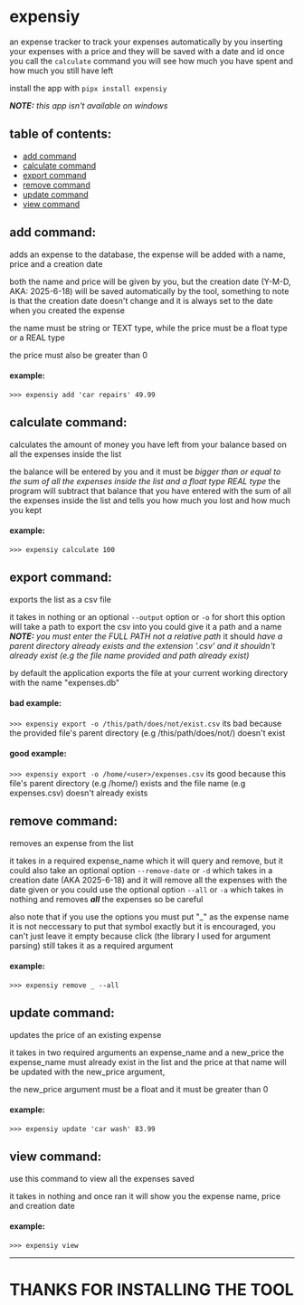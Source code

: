 # expensiy
an expense tracker to track your expenses automatically by you inserting your expenses with a price and they will be saved with a date and id once you call the `calculate` command you will see how much you have spent and how much you still have left

install the app with `pipx install expensiy`

***NOTE:*** *this app isn't available on windows*

## table of contents:
- [add command](#add-command)
- [calculate command](#calculate-command)
- [export command](#export-command)
- [remove command](#remove-command)
- [update command](#update-command)
- [view command](#view-command)

## add command:
adds an expense to the database, the expense will be added with a name, price and a creation date

both the name and price will be given by you, but the creation date (Y-M-D, AKA: 2025-6-18) will be saved automatically
by the tool, something to note is that the creation date doesn't change and it is always set to the date when you created the
expense

the name must be string or TEXT type, while the price must be a float type or a REAL type

the price must also be greater than 0

#### example:
`>>> expensiy add 'car repairs' 49.99`

## calculate command:
calculates the amount of money you have left from your balance based on all the expenses inside the list

the balance will be entered by you and it must be *bigger than or equal to the sum of all the expenses inside the list and a float type REAL type*
the program will subtract that balance that you have entered with the sum of all the expenses inside the list and tells
you how much you lost and how much you kept

#### example:
`>>> expensiy calculate 100`

## export command:
exports the list as a csv file

it takes in nothing or an optional `--output` option or `-o` for short this option will take a path to export the csv into
you could give it a path and a name ***NOTE:*** *you must enter the FULL PATH not a relative path*
it should *have a parent directory already exists and the extension '.csv' and it shouldn't already exist (e.g the file name provided and path already exist)*

by default the application exports the file at your current working directory with the name "expenses.db"

#### bad example:
`>>> expensiy export -o /this/path/does/not/exist.csv`
its bad because the provided file's parent directory (e.g /this/path/does/not/) doesn't exist

#### good example:
`>>> expensiy export -o /home/<user>/expenses.csv`
its good because this file's parent directory (e.g /home/<user>) exists and the file name (e.g expenses.csv) doesn't already exists

## remove command:
removes an expense from the list

it takes in a required expense_name which it will query and remove, but it could also take an optional option `--remove-date` or `-d` which takes in a creation date (AKA 2025-6-18)
and it will remove all the expenses with the date given or you could use the optional option `--all` or `-a` which takes in nothing and removes ***all*** the expenses so be careful

also note that if you use the options you must put "_" as the expense name it is not neccessary to put that symbol exactly but it is encouraged, you can't just leave it empty because 
click (the library I used for argument parsing) still takes it as a required argument

#### example:
`>>> expensiy remove _ --all`

## update command:
updates the price of an existing expense

it takes in two required arguments an expense_name and a new_price the expense_name must already exist in the list and the price at that name will be updated
with the new_price argument, 

the new_price argument must be a float and it must be greater than 0

#### example:
`>>> expensiy update 'car wash' 83.99`

## view command:
use this command to view all the expenses saved

it takes in nothing and once ran it will show you the expense name, price and creation date

#### example:
`>>> expensiy view`

---

# THANKS FOR INSTALLING THE TOOL
